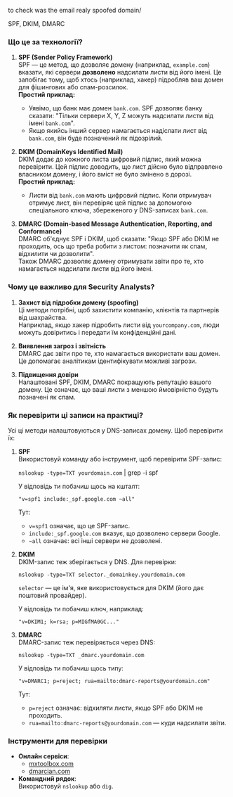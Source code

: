to check was the email realy spoofed domain/

SPF, DKIM, DMARC

### Що це за технології?

1. **SPF (Sender Policy Framework)**  
    SPF — це метод, що дозволяє домену (наприклад, `example.com`) вказати, які сервери **дозволено** надсилати листи від його імені. Це запобігає тому, щоб хтось (наприклад, хакер) підробляв ваш домен для фішингових або спам-розсилок.  
    **Простий приклад:**
    
    - Уявімо, що банк має домен `bank.com`. SPF дозволяє банку сказати: "Тільки сервери X, Y, Z можуть надсилати листи від імені `bank.com`".
    - Якщо якийсь інший сервер намагається надіслати лист від `bank.com`, він буде позначений як підозрілий.
2. **DKIM (DomainKeys Identified Mail)**  
    DKIM додає до кожного листа цифровий підпис, який можна перевірити. Цей підпис доводить, що лист дійсно було відправлено власником домену, і його вміст не було змінено в дорозі.  
    **Простий приклад:**
    
    - Листи від `bank.com` мають цифровий підпис. Коли отримувач отримує лист, він перевіряє цей підпис за допомогою спеціального ключа, збереженого у DNS-записах `bank.com`.
3. **DMARC (Domain-based Message Authentication, Reporting, and Conformance)**  
    DMARC об'єднує SPF і DKIM, щоб сказати: "Якщо SPF або DKIM не проходить, ось що треба робити з листом: позначити як спам, відхилити чи дозволити".  
    Також DMARC дозволяє домену отримувати звіти про те, хто намагається надсилати листи від його імені.
### Чому це важливо для Security Analysts?

1. **Захист від підробки домену (spoofing)**  
    Ці методи потрібні, щоб захистити компанію, клієнтів та партнерів від шахрайства.  
    Наприклад, якщо хакер підробить листи від `yourcompany.com`, люди можуть довіритись і передати їм конфіденційні дані.
    
2. **Виявлення загроз і звітність**  
    DMARC дає звіти про те, хто намагається використати ваш домен. Це допомагає аналітикам ідентифікувати можливі загрози.
    
3. **Підвищення довіри**  
    Налаштовані SPF, DKIM, DMARC покращують репутацію вашого домену. Це означає, що ваші листи з меншою ймовірністю будуть позначені як спам.

### Як перевірити ці записи на практиці?

Усі ці методи налаштовуються у DNS-записах домену. Щоб перевірити їх:

1. **SPF**  
    Використовуй команду або інструмент, щоб перевірити SPF-запис:
    
    `nslookup -type=TXT yourdomain.com` | grep -i spf
    
    У відповідь ти побачиш щось на кшталт:
    
    `"v=spf1 include:_spf.google.com ~all"`
    
    Тут:
    
    - `v=spf1` означає, що це SPF-запис.
    - `include:_spf.google.com` вказує, що дозволено сервери Google.
    - `~all` означає: всі інші сервери не дозволені.
2. **DKIM**  
    DKIM-запис теж зберігається у DNS. Для перевірки:
    
    `nslookup -type=TXT selector._domainkey.yourdomain.com`
    
    `selector` — це ім'я, яке використовується для DKIM (його дає поштовий провайдер).  
    
    У відповідь ти побачиш ключ, наприклад:
    
    `"v=DKIM1; k=rsa; p=MIGfMA0GC..."`
    
3. **DMARC**  
    DMARC-запис теж перевіряється через DNS:
    
    `nslookup -type=TXT _dmarc.yourdomain.com`
    
    У відповідь ти побачиш щось типу:
    
    `"v=DMARC1; p=reject; rua=mailto:dmarc-reports@yourdomain.com"`
    
    Тут:
    
    - `p=reject` означає: відхиляти листи, якщо SPF або DKIM не проходить.
    - `rua=mailto:dmarc-reports@yourdomain.com` — куди надсилати звіти.

### Інструменти для перевірки

- **Онлайн сервіси**:
    - [mxtoolbox.com](https://mxtoolbox.com)
    - [dmarcian.com](https://dmarcian.com)
- **Командний рядок**:  
    Використовуй `nslookup` або `dig`.
